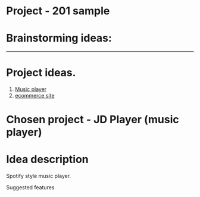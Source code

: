 # Project - 201 sample

# Brainstorming ideas:

-------------------------------------------

# Project ideas.

1. [Music player](https://github.com/jack8120/JD-Player/tree/main/idea2)
2. [ecommerce site](https://github.com/jack8120/JD-Player/blob/main/E-commerce)








# Chosen project - JD Player (music player) 

# Idea description

Spotify style music player.

Suggested features

